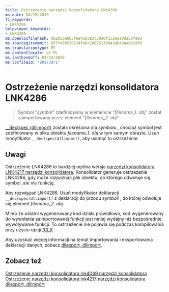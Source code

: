 ```yaml
---
title: Ostrzeżenie narzędzi konsolidatora LNK4286
ms.date: 04/15/2019
f1_keywords:
- LNK4286
helpviewer_keywords:
- LNK4286
ms.openlocfilehash: d0205ba065f6e410383c38a0f1c2eaa0da55fe93
ms.sourcegitcommit: 857fa6b530224fa6c18675138043aba9aa0619fb
ms.translationtype: MT
ms.contentlocale: pl-PL
ms.lasthandoff: 03/24/2020
ms.locfileid: "80173871"
---
```

# <a name="linker-tools-warning-lnk4286"></a>Ostrzeżenie narzędzi konsolidatora LNK4286

> Symbol "*symbol*" zdefiniowany w elemencie "*filename_1. obj*" został zaimportowany przez element "*filename_2. obj*"

[__declspec (dllimport)](../../cpp/dllexport-dllimport.md) została określona dla *symbolu* , chociaż symbol jest zdefiniowany w pliku obiektu *filename_1. obj* w tym samym obrazie. Usuń modyfikator `__declspec(dllimport)`, aby usunąć to ostrzeżenie.

## <a name="remarks"></a>Uwagi

Ostrzeżenie LNK4286 to bardziej ogólna wersja [narzędzi konsolidatora LNK4217 narzędzi konsolidatora](linker-tools-warning-lnk4217.md). Konsolidator generuje ostrzeżenie LNK4286, gdy może rozpoznać plik obiektu, do którego odwołuje się symbol, ale nie funkcję.

Aby rozwiązać LNK4286, Usuń modyfikator deklaracji `__declspec(dllimport)` z deklaracji do przodu *symboli* , do której odwołuje się element *filename_2. obj*.

Mimo że ostatni wygenerowany kod działa prawidłowo, kod wygenerowany do wywołania zaimportowanej funkcji jest mniej wydajny niż bezpośrednie wywoływanie funkcji. To ostrzeżenie nie pojawia się podczas kompilowania przy użyciu opcji [/CLR](../../build/reference/clr-common-language-runtime-compilation.md) .

Aby uzyskać więcej informacji na temat importowania i eksportowania deklaracji danych, zobacz [dllexport, dllimport](../../cpp/dllexport-dllimport.md).

## <a name="see-also"></a>Zobacz też

[Ostrzeżenie narzędzi konsolidatora lnk4049 narzędzi konsolidatora](linker-tools-warning-lnk4049.md) \
[Ostrzeżenie narzędzi konsolidatora lnk4217 narzędzi konsolidatora](linker-tools-warning-lnk4217.md) \
[dllexport, dllimport](../../cpp/dllexport-dllimport.md)
